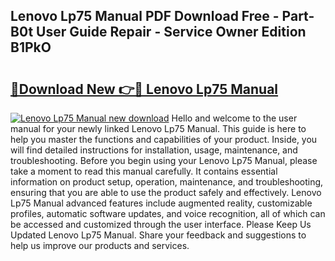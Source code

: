 ## Lenovo Lp75 Manual PDF Download Free - Part-B0t User Guide Repair - Service Owner Edition B1PkO

# <h2><a href="http://cf22758.oget.top/?id=Lenovo+Lp75+Manual">🔗Download New 👉🔴 Lenovo Lp75 Manual</a></h2>

[![Lenovo Lp75 Manual new download](https://i.imgur.com/5g1atiW.png)](http://cf22758.oget.top/?id=Lenovo+Lp75+Manual)
Hello and welcome to the user manual for your newly linked Lenovo Lp75 Manual. This guide is here to help you master the functions and capabilities of your product. Inside, you will find detailed instructions for installation, usage, maintenance, and troubleshooting. Before you begin using your Lenovo Lp75 Manual, please take a moment to read this manual carefully. It contains essential information on product setup, operation, maintenance, and troubleshooting, ensuring that you are able to use the product safely and effectively. Lenovo Lp75 Manual advanced features include augmented reality, customizable profiles, automatic software updates, and voice recognition, all of which can be accessed and customized through the user interface. Please Keep Us Updated Lenovo Lp75 Manual. Share your feedback and suggestions to help us improve our products and services.
